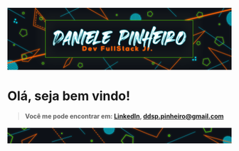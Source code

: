 ![](https://github.com/ddsp-pinheiro/ddsp-pinheiro/blob/main/GitHubTOP-looping.gif)

# **Olá, seja bem vindo!**

> #### Você me pode encontrar em: [LinkedIn](https://www.linkedin.com/in/daniele-pinheiro/),  ddsp.pinheiro@gmail.com

![end](https://github.com/ddsp-pinheiro/ddsp-pinheiro/blob/main/GitHubEND.png)
